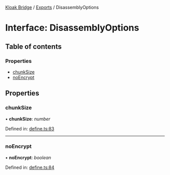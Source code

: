 [Kloak Bridge](../README.md) / [Exports](../modules.md) / DisassemblyOptions

# Interface: DisassemblyOptions

## Table of contents

### Properties

- [chunkSize](disassemblyoptions.md#chunksize)
- [noEncrypt](disassemblyoptions.md#noencrypt)

## Properties

### chunkSize

• **chunkSize**: *number*

Defined in: [define.ts:83](https://github.com/CoNET-project/kloak-bridge/blob/2af6df3/src/define.ts#L83)

___

### noEncrypt

• **noEncrypt**: *boolean*

Defined in: [define.ts:84](https://github.com/CoNET-project/kloak-bridge/blob/2af6df3/src/define.ts#L84)
